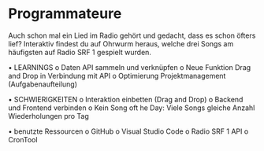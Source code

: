 # Programmateure

Auch schon mal ein Lied im Radio gehört und gedacht, dass es schon öfters lief? Interaktiv findest du auf Ohrwurm heraus, welche drei Songs am häufigsten auf Radio SRF 1 gespielt wurden.

•	LEARNINGS
o	Daten API sammeln und verknüpfen
o	Neue Funktion Drag and Drop in Verbindung mit API
o	Optimierung Projektmanagement (Aufgabenaufteilung)

•	SCHWIERIGKEITEN
o	Interaktion einbetten (Drag and Drop)
o	Backend und Frontend verbinden
o	Kein Song oft he Day: Viele Songs gleiche Anzahl Wiederholungen pro Tag

•	benutzte Ressourcen
o	GitHub
o	Visual Studio Code
o	Radio SRF 1 API
o	CronTool
